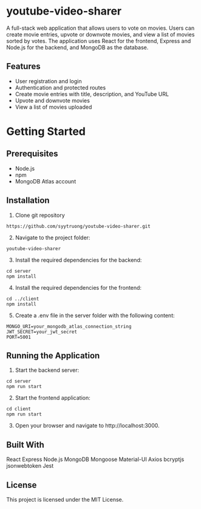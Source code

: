 # youtube-video-sharer
A full-stack web application that allows users to vote on movies. Users can create movie entries, upvote or downvote movies, and view a list of movies sorted by votes. The application uses React for the frontend, Express and Node.js for the backend, and MongoDB as the database.

## Features
 - User registration and login
 - Authentication and protected routes
 - Create movie entries with title, description, and YouTube URL
 - Upvote and downvote movies
 - View a list of movies uploaded
 
# Getting Started

## Prerequisites
 - Node.js
 - npm
 - MongoDB Atlas account
 
## Installation

1. Clone git repository
```
https://github.com/syytruong/youtube-video-sharer.git
```

2. Navigate to the project folder:
```
youtube-video-sharer
```

3. Install the required dependencies for the backend:
```
cd server
npm install
```

4. Install the required dependencies for the frontend:
```
cd ../client
npm install
```

5. Create a .env file in the server folder with the following content:
```
MONGO_URI=your_mongodb_atlas_connection_string
JWT_SECRET=your_jwt_secret
PORT=5001
```

## Running the Application

1. Start the backend server:
```
cd server
npm run start
```

2. Start the frontend application:
```
cd client
npm run start
```

3. Open your browser and navigate to http://localhost:3000.

## Built With
React
Express
Node.js
MongoDB
Mongoose
Material-UI
Axios
bcryptjs
jsonwebtoken
Jest

## License
This project is licensed under the MIT License.
